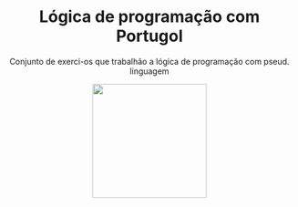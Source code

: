 <h1 align="center">Lógica de programação com Portugol</h1>
<p align="center">Conjunto de exerci-os que trabalhão a lógica de programação com pseud. linguagem</p>
<div align="center">
<img src="https://user-images.githubusercontent.com/43679743/210266253-24064bf1-6bd7-4819-9543-b914e072c1c7.png" width="200px" />
</div>

